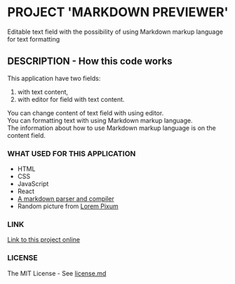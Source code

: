 # PROJECT 'MARKDOWN PREVIEWER'

Editable text field with the possibility of using Markdown markup language for text formatting

## DESCRIPTION - How this code works

This application have two fields: 
1. with text content,
2. with editor for field with text content.<br/>

You can change content of text field with using editor.<br/>
You can formatting text with using Markdown markup language.<br/>
The information about how to use Markdown markup language is on the content field.

### WHAT USED FOR THIS APPLICATION

- HTML<br/>
- CSS<br/>
- JavaScript<br/>
- React<br/>
- [A markdown parser and compiler](https://github.com/markedjs/marked)
- Random picture from [Lorem Pixum](https://picsum.photos/)

### LINK 

[Link to this project online](https://hajczek.github.io/markdown-previewer/)

### LICENSE

The MIT License - See [license.md](https://github.com/hajczek/markdown-previewer/blob/master/license/License.md)
